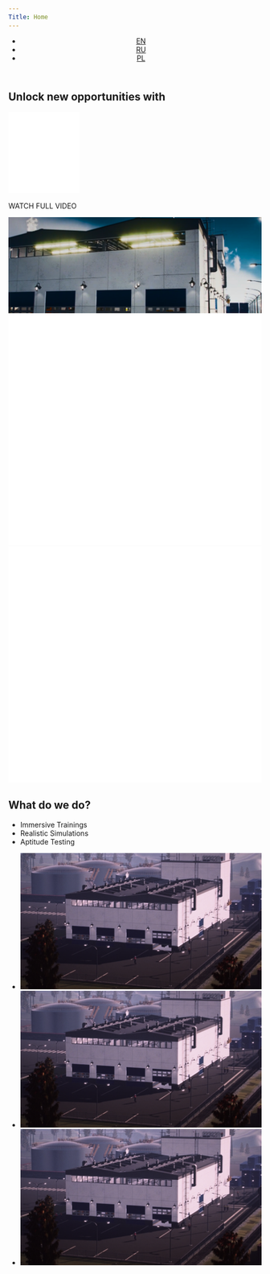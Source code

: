 ```yaml
---
Title: Home
---
```

<div class="firstScreen">
    <header class="topMenu">
        <div class="mainLinks">
            <a class="logoA" href="/">
            </a>
            <ul class="languageSet">
                <li class="language"><a class="languageText HeliosExtC active" href="/en/">EN</a></li>
                <li class="language"><a class="languageText HeliosExtC" href="/ru/">RU</a></li>
                <li class="language"><a class="languageText HeliosExtC" href="#">PL</a></li>
            </ul>
        </div>
        <a href="#Screen2" title="Demo" class="navy"></a>
    </header>
    <section class="mainTitle">
        <div class="frame">
            <h2 class="opportunity colorW Ag24">Unlock new opportunities with</h2>
            <div class="virtual-word"></div>
            <div class="reality-word"></div>
        </div>
    </section>
    <div class="video">
        <div class="playPanel">
        <div class="play">
          <img alt="Demo" src="./media/images/img/playButton.svg">
        </div>
        <p class="watch HeliosExtC">WATCH FULL VIDEO</p>
        </div>
        <img alt="Demo" class="topPoster" src="./media/images/img/topVideoPoster.png">
    </div>
<div class="scroll"></div>
<div class="VR">
    <img alt="Demo" src="./media/images/img/V.svg">
    <img alt="Demo" src="./media/images/img/R.svg">
</div>
</div>
<section id="Screen2" class="do a1440">
<div class="doInfo">
<h2 class="whatDo upperText Ag48 colorW">What do we do?</h2>
<ul class="doLinks">
<li class=""><a class="colorW Ag18" alt="#ImmersiveTrainings">Immersive Trainings</a></li>
<li class=""><a class="colorW Ag18" alt="#ImmersiveTrainings">Realistic Simulations</a></li>
<li class=""><a class="colorW Ag18" alt="#ImmersiveTrainings">Aptitude Testing</a></li>
</ul>
</div>
<div class="doImages">
<ul class="whatDid">
<li class="whatDidWe"><img alt="Demo" src="./media/images/img/WhatDoWeDo1.png"></li>
<li class="whatDidWe"><img alt="Demo" src="./media/images/img/WhatDoWeDo2.png"></li>
<li class="whatDidWe"><img alt="Demo" src="./media/images/img/WhatDoWeDo3.png"></li>
</ul>
</div>
</section>
